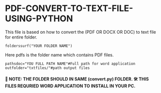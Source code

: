 # PDF-CONVERT-TO-TEXT-FILE-USING-PYTHON

This file is based on  how to convert the (PDF OR DOCX OR DOC) to text  file for entire folder.

```
folderssurf("YOUR FOLDER NAME")
```
Here pdfs is the folder name which contains PDF files.
```
pathsdoc="YOU FULL PATH NAME"#Full path for word application
outfolder="txtfiles/"#path output files 
```


#### 🔑 NOTE: THE FOLDER SHOULD  IN  SAME (convert.py) FOLDER. 🛠 THIS FILES REQURIED WORD APPLICATION TO INSTALL IN YOUR PC.
